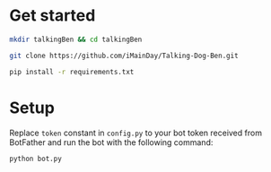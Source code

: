 # Get started
```sh
mkdir talkingBen && cd talkingBen
```
```sh
git clone https://github.com/iMainDay/Talking-Dog-Ben.git
```
```sh
pip install -r requirements.txt
```

# Setup
Replace `token` constant in `config.py` to your bot token received from BotFather
and run the bot with the following command:
```sh
python bot.py
```
